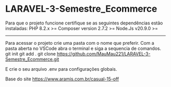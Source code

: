 # LARAVEL-3-Semestre_Ecommerce
Para que o projeto funcione certifique se as seguintes dependências estão instaladas: 
PHP 8.2.x >=
Composer version 2.7.2 >=
Node.Js v20.9.0 >= 

-------------------------------------------
Para acessar o projeto crie uma pasta com o nome que preferir.
Com a pasta aberta no VSCode abra o terminal e siga a sequencia de comandos.
git init 
git add .
git clone https://github.com/MauMau221/LARAVEL-3-Semestre_Ecommerce.git

E crie o seu arquivo .env para configurações globais.


Base do site https://www.aramis.com.br/casual-15-off
